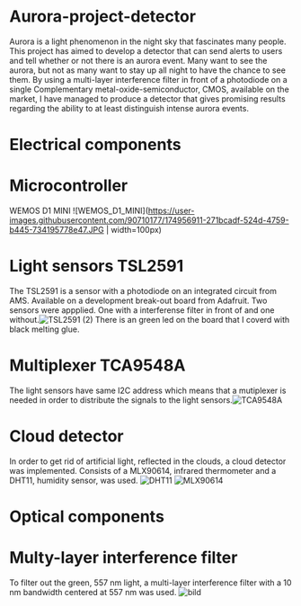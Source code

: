 # Aurora-project-detector
Aurora is a light phenomenon in the night sky that fascinates many people. This project has aimed to develop a detector that can send alerts to users and tell whether or not there is an aurora event. Many want to see the aurora, but not as many want to stay up all night to have the chance to see them. 
By using a multi-layer interference filter in front of a photodiode on a single Complementary metal-oxide-semiconductor, CMOS, available on the market, I have managed to produce a detector that gives promising results regarding the ability to at least distinguish intense aurora events. 
# Electrical components
# Microcontroller
WEMOS D1 MINI
![WEMOS_D1_MINI](https://user-images.githubusercontent.com/90710177/174956911-271bcadf-524d-4759-b445-734195778e47.JPG | width=100px)
# Light sensors TSL2591
The TSL2591 is a sensor with a photodiode on an integrated circuit from AMS. Available on a development break-out board from Adafruit.
Two sensors were appplied. One with a interferense filter in front of and one without.![TSL2591 (2)](https://user-images.githubusercontent.com/90710177/174957303-da9ee40a-dd40-4470-b88a-274c8a069c3d.JPG)
There is an green led on the board that I coverd with black melting glue.
# Multiplexer TCA9548A
The light sensors have same I2C address which means that a mutiplexer is needed in order to distribute the signals to the light sensors.![TCA9548A](https://user-images.githubusercontent.com/90710177/174957905-a6a4f0b3-57c1-46bc-92d4-34bb1072ddfc.JPG)
# Cloud detector
In order to get rid of artificial light, reflected in the clouds, a cloud detector was implemented. 
Consists of a MLX90614, infrared thermometer and a DHT11, humidity sensor, was used.
![DHT11](https://user-images.githubusercontent.com/90710177/174958409-90c4fb9c-f473-434d-bf51-a733861208a3.JPG)
![MLX90614](https://user-images.githubusercontent.com/90710177/174958382-e6448e8e-b7b3-4bc3-ab16-64d781564ec4.JPG)

# Optical components
# Multy-layer interference filter
To filter out the green, 557 nm light, a multi-layer interference filter with a 10 nm bandwidth centered at 557 nm was used. 
![bild](https://user-images.githubusercontent.com/90710177/174958681-f6d2a6cd-c02c-49a4-aca7-f3eb6f4c374b.png)

